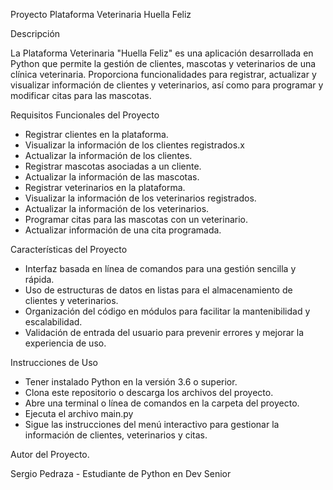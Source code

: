 Proyecto Plataforma Veterinaria Huella Feliz

Descripción

La Plataforma Veterinaria "Huella Feliz" es una aplicación desarrollada en Python que permite la gestión de clientes, mascotas y veterinarios de una clínica veterinaria. Proporciona funcionalidades para registrar, actualizar y visualizar información de clientes y veterinarios, así como para programar y modificar citas para las mascotas.

Requisitos Funcionales del Proyecto

- Registrar clientes en la plataforma.
- Visualizar la información de los clientes registrados.x
- Actualizar la información de los clientes.
- Registrar mascotas asociadas a un cliente.
- Actualizar la información de las mascotas.
- Registrar veterinarios en la plataforma.
- Visualizar la información de los veterinarios registrados.
- Actualizar la información de los veterinarios.
- Programar citas para las mascotas con un veterinario.
- Actualizar información de una cita programada.

Características del Proyecto

- Interfaz basada en línea de comandos para una gestión sencilla y rápida.
- Uso de estructuras de datos en listas para el almacenamiento de clientes y veterinarios.
- Organización del código en módulos para facilitar la mantenibilidad y escalabilidad.
- Validación de entrada del usuario para prevenir errores y mejorar la experiencia de uso.

Instrucciones de Uso

- Tener instalado Python en la versión 3.6 o superior.
- Clona este repositorio o descarga los archivos del proyecto.
- Abre una terminal o línea de comandos en la carpeta del proyecto.
- Ejecuta el archivo main.py
- Sigue las instrucciones del menú interactivo para gestionar la información de clientes, veterinarios y citas.

Autor del Proyecto.

Sergio Pedraza - Estudiante de Python en Dev Senior